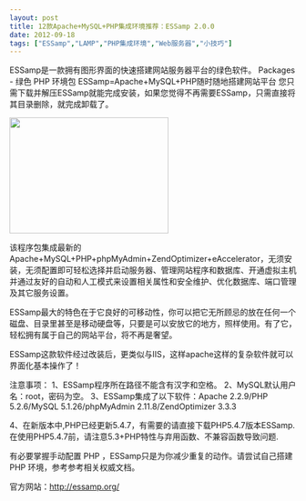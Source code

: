 ```yaml
---
layout: post
title: 12款Apache+MySQL+PHP集成环境推荐：ESSamp 2.0.0		
date: 2012-09-18
tags: ["ESSamp","LAMP","PHP集成环境","Web服务器","小技巧"]
---
```


ESSamp是一款拥有图形界面的快速搭建网站服务器平台的绿色软件。
Packages - 绿色 PHP 环境包
ESSamp=Apache+MySQL+PHP随时随地搭建网站平台
您只需下载并解压ESSamp就能完成安装，如果您觉得不再需要ESSamp，只需直接将其目录删除，就完成卸载了。

<a href="http://www.saqqdy.com/download/12-apache-mysql-php-integration-environment-recommended-essamp/attachment/essamp" rel="attachment wp-att-827"><img class="alignnone size-full wp-image-827" title="ESSamp" src="ESSamp.gif" alt="" width="279" height="204" /></a>

该程序包集成最新的Apache+MySQL+PHP+phpMyAdmin+ZendOptimizer+eAccelerator，无须安装，无须配置即可轻松选择并启动服务器、管理网站程序和数据库、开通虚拟主机并通过友好的自动和人工模式来设置相关属性和安全维护、优化数据库、端口管理及其它服务设置。

ESSamp最大的特色在于它良好的可移动性，你可以把它无所顾忌的放在任何一个磁盘、目录里甚至是移动硬盘等，只要是可以安放它的地方，照样使用。有了它，轻松拥有属于自己的网站平台，将不再是奢望。

ESSamp这款软件经过改装后，更类似与IIS，这样apache这样的复杂软件就可以界面化基本操作了！

注意事项：
1、ESSamp程序所在路径不能含有汉字和空格。
2、MySQL默认用户名：root，密码为空。
3、ESSamp集成了以下软件：Apache 2.2.9/PHP 5.2.6/MySQL 5.1.26/phpMyAdmin 2.11.8/ZendOptimizer 3.3.3

4、在新版本中,PHP已经更新5.4.7，有需要的请直接下载PHP5.4.7版本ESSamp.在使用PHP5.4.7前，请注意5.3+PHP特性与弃用函数、不兼容函数导致问题.

有必要掌握手动配置 PHP ，ESSamp只是为你减少重复的动作。请尝试自己搭建PHP 环境，参考参考相关权威文档。

官方网站：http://essamp.org/		